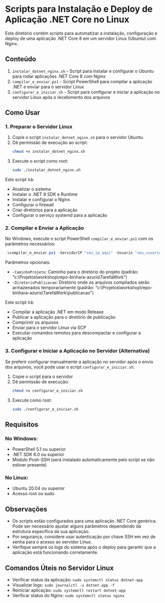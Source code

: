 # Scripts para Instalação e Deploy de Aplicação .NET Core no Linux

Este diretório contém scripts para automatizar a instalação, configuração e deploy de uma aplicação .NET Core 8 em um servidor Linux (Ubuntu) com Nginx.

## Conteúdo

1. `instalar_dotnet_nginx.sh` - Script para instalar e configurar o Ubuntu para rodar aplicações .NET Core 8 com Nginx
2. `compilar_e_enviar.ps1` - Script PowerShell para compilar a aplicação .NET e enviar para o servidor Linux
3. `configurar_e_iniciar.sh` - Script para configurar e iniciar a aplicação no servidor Linux após o recebimento dos arquivos

## Como Usar

### 1. Preparar o Servidor Linux

1. Copie o script `instalar_dotnet_nginx.sh` para o servidor Ubuntu
2. Dê permissão de execução ao script:
   ```bash
   chmod +x instalar_dotnet_nginx.sh
   ```
3. Execute o script como root:
   ```bash
   sudo ./instalar_dotnet_nginx.sh
   ```

Este script irá:
- Atualizar o sistema
- Instalar o .NET 8 SDK e Runtime
- Instalar e configurar o Nginx
- Configurar o firewall
- Criar diretórios para a aplicação
- Configurar o serviço systemd para a aplicação

### 2. Compilar e Enviar a Aplicação

No Windows, execute o script PowerShell `compilar_e_enviar.ps1` com os parâmetros necessários:

```powershell
.\compilar_e_enviar.ps1 -ServidorIP "seu_ip_aqui" -Usuario "seu_usuario" -Senha "sua_senha"
```

Parâmetros opcionais:
- `-CaminhoProjeto`: Caminho para o diretório do projeto (padrão: "c:\Projetos\workshop\repo-binhara-azuris\TarefaWork")
- `-DiretorioPublicacao`: Diretório onde os arquivos compilados serão armazenados temporariamente (padrão: "c:\Projetos\workshop\repo-binhara-azuris\TarefaWork\publicacao")

Este script irá:
- Compilar a aplicação .NET em modo Release
- Publicar a aplicação para o diretório de publicação
- Comprimir os arquivos
- Enviar para o servidor Linux via SCP
- Executar comandos remotos para descompactar e configurar a aplicação

### 3. Configurar e Iniciar a Aplicação no Servidor (Alternativa)

Se preferir configurar manualmente a aplicação no servidor após o envio dos arquivos, você pode usar o script `configurar_e_iniciar.sh`:

1. Copie o script para o servidor
2. Dê permissão de execução:
   ```bash
   chmod +x configurar_e_iniciar.sh
   ```
3. Execute como root:
   ```bash
   sudo ./configurar_e_iniciar.sh
   ```

## Requisitos

### No Windows:
- PowerShell 5.1 ou superior
- .NET SDK 8.0 ou superior
- Módulo Posh-SSH (será instalado automaticamente pelo script se não estiver presente)

### No Linux:
- Ubuntu 20.04 ou superior
- Acesso root ou sudo

## Observações

- Os scripts estão configurados para uma aplicação .NET Core genérica. Pode ser necessário ajustar alguns parâmetros dependendo da estrutura específica da sua aplicação.
- Por segurança, considere usar autenticação por chave SSH em vez de senha para o acesso ao servidor Linux.
- Verifique sempre os logs do sistema após o deploy para garantir que a aplicação está funcionando corretamente.

## Comandos Úteis no Servidor Linux

- Verificar status da aplicação: `sudo systemctl status dotnet-app`
- Visualizar logs: `sudo journalctl -u dotnet-app -f`
- Reiniciar aplicação: `sudo systemctl restart dotnet-app`
- Verificar status do Nginx: `sudo systemctl status nginx`
